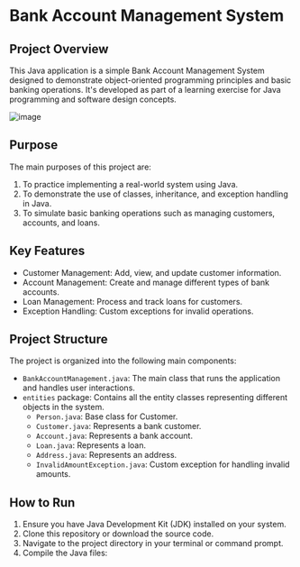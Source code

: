 # Bank Account Management System

## Project Overview

This Java application is a simple Bank Account Management System designed to demonstrate object-oriented programming principles and basic banking operations. It's developed as part of a learning exercise for Java programming and software design concepts.

![image](https://github.com/user-attachments/assets/8743b7be-15e5-40a9-b9c7-c48114ac4e57)

## Purpose

The main purposes of this project are:

1. To practice implementing a real-world system using Java.
2. To demonstrate the use of classes, inheritance, and exception handling in Java.
3. To simulate basic banking operations such as managing customers, accounts, and loans.

## Key Features

- Customer Management: Add, view, and update customer information.
- Account Management: Create and manage different types of bank accounts.
- Loan Management: Process and track loans for customers.
- Exception Handling: Custom exceptions for invalid operations.

## Project Structure

The project is organized into the following main components:

- `BankAccountManagement.java`: The main class that runs the application and handles user interactions.
- `entities` package: Contains all the entity classes representing different objects in the system.
    - `Person.java`: Base class for Customer.
    - `Customer.java`: Represents a bank customer.
    - `Account.java`: Represents a bank account.
    - `Loan.java`: Represents a loan.
    - `Address.java`: Represents an address.
    - `InvalidAmountException.java`: Custom exception for handling invalid amounts.

## How to Run

1. Ensure you have Java Development Kit (JDK) installed on your system.
2. Clone this repository or download the source code.
3. Navigate to the project directory in your terminal or command prompt.
4. Compile the Java files:
